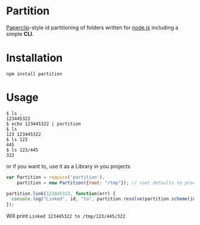 # Partition

[Paperclip](http://github.com/thoughtbot/paperclip)-style id partitioning of 
folders written for [node.js](http://nodejs.org) including a simple __CLI__.


# Installation

    npm install partition

# Usage

```shell
$ ls .
123445322
$ echo 123445322 | partition
$ ls
123 123445322
$ ls 123
445
$ ls 123/445
322
```

or if you want to, use it as a Library in you projects

```javascript
var Partition = require('partition'),
    partition = new Partition({root: "/tmp"}); // root defaults to process.cwd()

partition.link(123445322, function(err) {
  console.log("Linked", id, "to", partition.resolve(partition.scheme(id)));
});
```

Will print `Linked 123445322 to /tmp/123/445/322`